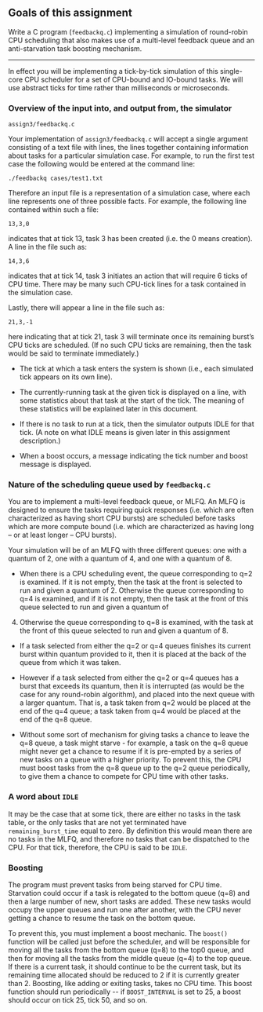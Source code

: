 ## Goals of this assignment

Write a C program (`feedbackq.c`) implementing a simulation of
round-robin CPU scheduling that also makes use of a multi-level
feedback queue and an anti-starvation task boosting mechanism.

---

In effect you will be implementing a tick-by-tick simulation of this
single-core CPU scheduler for a set of CPU-bound and IO-bound tasks.
We will use abstract ticks for time rather than milliseconds or
microseconds.
 
### Overview of the input into, and output from, the simulator
`assign3/feedbackq.c`

Your implementation of `assign3/feedbackq.c` will accept a single argument
consisting of a text file with lines, the lines together containing
information about tasks for a particular simulation case. For example,
to run the first test case the following would be entered at the
command line:

`./feedbackq cases/test1.txt`

Therefore an input file is a representation of a simulation case,
where each line represents one of three possible facts. For example,
the following line contained within such a file:

```
13,3,0
```

indicates that at tick 13, task 3 has been created (i.e. the 0 means creation). A line in the file such as:

```
14,3,6
```

indicates that at tick 14, task 3 initiates an action that will require 6 ticks of CPU time. There may be many such CPU-tick lines for a task contained in the simulation case.

Lastly, there will appear a line in the file such as:

```
21,3,-1
```

here indicating that at tick 21, task 3 will terminate once its
remaining burst’s CPU ticks are scheduled. (If no such CPU ticks are
remaining, then the task would be said to terminate immediately.)

* The tick at which a task enters the system is shown (i.e., each
simulated tick appears on its own line).

* The currently-running task at the given tick is displayed on a line,
with some statistics about that task at the start of the tick. The
meaning of these statistics will be explained later in this
document.

* If there is no task to run at a tick, then the simulator outputs
IDLE for that tick. (A note on what IDLE means is given later in
this assignment description.)

* When a boost occurs, a message indicating the tick number and boost
message is displayed.


### Nature of the scheduling queue used by `feedbackq.c` ###

You are to implement a multi-level feedback queue, or MLFQ. An MLFQ is
designed to ensure the tasks requiring quick responses (i.e. which are
often characterized as having short CPU bursts) are scheduled before
tasks which are more compute bound (i.e. which are characterized as
having long – or at least longer – CPU bursts).

Your simulation will be of an MLFQ with three different queues: one
with a quantum of 2, one with a quantum of 4, and one with a quantum
of 8.

* When there is a CPU scheduling event, the queue corresponding to q=2
is examined. If it is not empty, then the task at the front is
selected to run and given a quantum of 2. Otherwise the queue
corresponding to q=4 is examined, and if it is not empty, then the
task at the front of this queue selected to run and given a quantum of
4. Otherwise the queue corresponding to q=8 is examined, with the task
at the front of this queue selected to run and given a quantum of 8.

* If a task selected from either the q=2 or q=4 queues finishes its
current burst within quantum provided to it, then it is placed at
the back of the queue from which it was taken.

* However if a task selected from either the q=2 or q=4 queues has a
burst that exceeds its quantum, then it is interrupted (as would be
the case for any round-robin algorithm), and placed into the next
queue with a larger quantum. That is, a task taken from q=2 would be
placed at the end of the q=4 queue; a task taken from q=4 would be
placed at the end of the q=8 queue.

* Without some sort of mechanism for giving tasks a chance to leave
the q=8 queue, a task might starve - for example, a task on the q=8
queue might never get a chance to resume if it is pre-empted by a
series of new tasks on a queue with a higher priority.  To prevent
this, the CPU must boost tasks from the q=8 queue up to the q=2 queue
periodically, to give them a chance to compete for CPU time with other
tasks.


### A word about `IDLE`

It may be the case that at some tick, there are either no tasks in the
task table, or the only tasks that are not yet terminated have
`remaining_burst_time` equal to zero. By definition this would mean
there are no tasks in the MLFQ, and therefore no tasks that can be
dispatched to the CPU. For that tick, therefore, the CPU is said to be
`IDLE`.


### Boosting

The program must prevent tasks from being starved for CPU time.
Starvation could occur if a task is relegated to the bottom queue
(q=8) and then a large number of new, short tasks are added.  These
new tasks would occupy the upper queues and run one after another,
with the CPU never getting a chance to resume the task on the bottom
queue.

To prevent this, you must implement a boost mechanic.  The `boost()`
function will be called just before the scheduler, and will be
responsible for moving all the tasks from the bottom queue (q=8) to
the top0 queue, and then for moving all the tasks from the middle
queue (q=4) to the top queue.  If there is a current task, it should
continue to be the current task, but its remaining time allocated
should be reduced to 2 if it is currently greater than 2.  Boosting,
like adding or exiting tasks, takes no CPU time.  This boost function
should run periodically -- if `BOOST_INTERVAL` is set to 25, a boost
should occur on tick 25, tick 50, and so on.